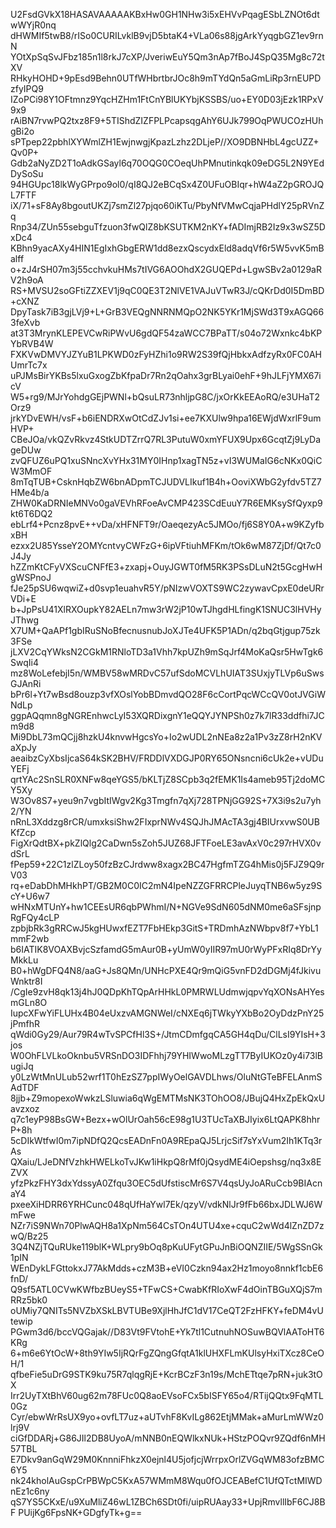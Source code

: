 U2FsdGVkX18HASAVAAAAAKBxHw0GH1NHw3i5xEHVvPqagESbLZNOt6dtwWYjR0nq
dHWMIf5twB8/rISo0CURILvklB9vjD5btaK4+VLa06s88jgArkYyqgbGZ1ev9rnN
YOtXpSqSvJFbz185n1l8rkJ7cXP/JveriwEuY5Qm3nAp7fBoJ4SpQ35Mg8c72tXV
RHkyHOHD+9pEsd9Behn0UTfWHbrtbrJOc8h9mTYdQn5aGmLiRp3rnEUPDzfyIPQ9
IZoPCi98Y1OFtmnz9YqcHZHm1FtCnYBlUKYbjKSSBS/uo+EY0D03jEzk1RPxV9x9
rAiBN7rvwPQ2txz8F9+5TIShdZIZFPLPcapsqgAhY6UJk799OqPWUCOzHUhgBi2o
sPTpep22pbhlXYWmlZH1EwjnwgjKpazLzhz2DLjeP//XO9DBNHbL4gcUZZ+Qv0P+
Gdb2aNyZD2T1oAdkGSayl6q70OQG0COeqUhPMnutinkqk09eDG5L2N9YEdDySoSu
94HGUpc18lkWyGPrpo9ol0/qI8QJ2eBCqSx4Z0UFuOBIqr+hW4aZ2pGROJQL7FTF
iX/71+sF8Ay8bgoutUKZj7smZl27pjqo60iKTu/PbyNfVMwCqjaPHdlY25pRVnZq
Rnp34/ZUn55sebguTfzuon3fwQlZ8bKSUTKM2nKY+fADImjRB2Iz9x3wSZ5DxDc4
KBhn9yacAXy4HIN1EgIxhGbgERW1dd8ezxQscydxEld8adqVf6r5W5vvK5mBalff
o+zJ4rSH07m3j55cchvkuHMs7tIVG6AOOhdX2GUQEPd+LgwSBv2a0129aRV2h9oA
RS+MVSU2soGFtiZZXEV1j9qC0QE3T2NlVE1VAJuVTwR3J/cQKrDd0I5DmBD+cXNZ
DpyTask7iB3gjLVj9+L+GrB3VEQgNNRNMQpO2NK5YKr1MjSWd3T9xAGQ663feXvb
at3T3MrynKLEPEVCwRiPWvU6gdQF54zaWCC7BPaTT/s04o72Wxnkc4bKPYbRVB4W
FXKVwDMVYJZYuB1LPKWD0zFyHZhi1o9RW2S39fQjHbkxAdfzyRx0FC0AHUmrTc7x
uPJMsBirYKBs5lxuGxogZbKfpaDr7Rn2qOahx3grBLyai0ehF+9hJLFjYMX67icV
W5+rg9/MJrYohdgGEjPWNl+bQsuLR73nhljpG8C/jxOrKkEEAoRQ/e3UHaT2Orz9
jrkYDvEWH/vsF+b6iENDRXwOtCdZJv1si+ee7KXUlw9hpa16EWjdWxrlF9umHVP+
CBeJOa/vkQZvRkvz4StkUDTZrrQ7RL3PutuW0xmYFUX9Upx6GcqtZj9LyDageDUw
zvQFUZ6uPQ1xuSNncXvYHx31MY0IHnp1xagTN5z+vI3WUMaIG6cNKx0QiCW3MmOF
8mTqTUB+CsknHqbZW6bnADpmTCJUDVLIkuf1B4h+OoviXWbG2yfdv5TZ7HMe4b/a
ZHW0KaDRNIeMNVo0gaVEVhRFoeAvCMP423SCdEuuY7R6EMKsySfQyxp9kt6T6DQ2
ebLrf4+Pcnz8pvE++vDa/xHFNFT9r/OaeqezyAc5JMOo/fj6S8Y0A+w9KZyfbxBH
ezxx2U85YsseY2OMYcntvyCWFzG+6ipVFtiuhMFKm/tOk6wM87ZjDf/Qt7c0J4Jy
hZZmKtCFyVXScuCNFfE3+zxapj+OuyJGWT0fM5RK3PSsDLuN2t5GcgHwHgWSPnoJ
fJe25pSU6wqwiZ+d0svp1euahvR5Y/pNIzwVOXTS9WC2zywavCpxE0deURrVDi+E
b+JpPsU41XlRXOupkY82AELn7mw3rW2jP10wTJhgdHLfingK1SNUC3lHVHyJThwg
X7UM+QaAPf1gbIRuSNoBfecnusnubJoXJTe4UFK5P1ADn/q2bqGtjgup75zk3FSe
jLXV2CqYWksN2CGkM1RNloTD3a1Vhh7kpUZh9mSqJrf4MoKaQsr5HwTgk6SwqIi4
mz8WoLefebjI5n/WMBV58wMRDvC57ufSdoMCVLhUIAT3SUxjyTLVp6uSwsGJAnRi
bPr6l+Yt7wBsd8ouzp3vfXOslYobBDmvdQO28F6cCortPqcWCcQV0otJVGiWNdLp
ggpAQqmn8gNGREnhwcLyI53XQRDixgnY1eQQYJYNPSh0z7k7lR33ddfhi7JCm9d8
Mi9DbL73mQCjj8hzkU4knvwHgcsYo+Io2wUDL2nNEa8z2a1Pv3zZ8rH2nKVaXpJy
aeaibzCyXbsIjcaS64kSK2BHV/FRDDlVXDGJP0RY65ONsncni6cUk2e+vUDuYEFj
qrtYAc2SnSLR0XNFw8qeYGS5/bKLTjZ8SCpb3q2fEMK1Is4ameb95Tj2doMCY5Xy
W3Ov8S7+yeu9n7vgbItIWgv2Kg3Tmgfn7qXj728TPNjGG92S+7X3i9s2u7yh2/YN
nRnL3Xddzg8rCR/umxksiShw2FIxprNWv4SQJhJMAcTA3gj4BIUrxvwS0UBKfZcp
FigXrQdtBX+pkZlQlg2CaDwn5sZoh5JUZ68JFTFoeLE3avAxV0c297rHVX0vdSrL
fPep59+22C1zlZLoy50fzBzCJrdww8xagx2BC47HgfmTZG4hMis0j5FJZ9Q9rV03
rq+eDabDhMHkhPT/GB2M0C0IC2mN4IpeNZZGFRRCPleJuyqTNB6w5yz9ScY+U6w7
wHNxMTUnY+hw1CEEsUR6qbPWhmI/N+NGVe9SdN605dNM0me6aSFsjnpRgFQy4cLP
zpbjbRk3gRRCwJ5kgHUwxfEZT7FbHEkp3GitS+TRDmhAzNWbpv8f7+YbL1mmF2wb
b6IATIK8VOAXBvjcSzfamdG5mAur0B+yUmW0yIIR97mU0rWyPFxRIq8DrYyMkkLu
B0+hWgDFQ4N8/aaG+Js8QMn/UNHcPXE4Qr9mQiG5vnFD2dDGMj4fJkivuWnktr8I
/CgIe9zvH8qk13j4hJ0QDpKhTQpArHHkL0PMRWLUdmwjqpvYqXONsAHYesmGLn8O
IupcXFwYiFLUHx4B04eUxzvAMGNWeI/cNXEq6jTWkyYXbBo2OyDdzPnY25jPmfhR
qWdi0Gy29/Aur79R4wTvSPCfHl3S+/JtmCDmfgqCA5GH4qDu/ClLsI9YIsH+3jos
W0OhFLVLkoOknbu5VRSnDO3IDFhhj79YHIWwoMLzgTT7ByIUKOz0y4i73lBugiJq
y0LzWtMnULub52wrf1T0hEzSZ7ppIWyOelGAVDLhws/OluNtGTeBFELAnmSAdTDF
8jjb+Z9mopexoWwkzLSluwia6qWgEMTMsNK3TOhOO8/JBujQ4HxZpEkQxUavzxoz
q7c1eyP98BsGW+Bezx+wOlUrOah56cE98g1U3TUcTaXBJIyix6LtQAPK8hhrP+8h
5cDIkWtfwI0m7ipNDfQ2QcsEADnFn0A9REpaQJ5LrjcSif7sYxVum2Ih1KTq3rAs
QXaiu/LJeDNfVzhkHWELkoTvJKw1iHkpQ8rMf0jQsydME4iOepshsg/nq3x8EZVX
yfzPkzFHY3dxYdssyA0Zfqu3OEC5dUfstiscMr6S7V4qsUyJoARuCcb9BIAcnaY4
pxeeXiHDRR6YRHCunc048qUfHaYwl7Ek/qzyV/vdkNlJr9fFb66bxJDLWJ6WmFwe
NZr7iS9NWn70PlwAQH8a1XpNm564CsTOn4UTU4xe+cquC2wWd4lZnZD7zwQ/Bz25
3Q4NZjTQuRUke119blK+WLpry9bOq8pKuUFytGPuJnBiOQNZIIE/5WgSSnGk1pIN
WEnDykLFGttokxJ77AkMdds+czM3B+eVI0Czkn94ax2Hz1moyo8nnkf1cbE6fnD/
Q9sf5ATL0CVwKWfbzBUeyS5+TFwCS+CwabKfRIoXwF4dOinTBGuXQjS7mRRz5bk0
oUMiy7QNITs5NVZbXSkLBVTUBe9XjlHhJfC1dV17CeQT2FzHFKY+feDM4vUtewip
PGwm3d6/bccVQGajak//D83Vt9FVtohE+Yk7tl1CutnuhNOSuwBQVlAAToHT6KRg
6+m6e6YtOcW+8th9YIw5IjRQrFgZQngGfqtA1klUHXFLmKUlsyHxiTXcz8CeOH/1
qfbeFie5uDrG9STK9ku75R7qlqgRjE+KcrBCzF3n19s/MchETtqe7pRN+juk3tOX
Irr2UyTXtBhV60ug62m78FUc0Q8aoEVsoFCx5bISFY65o4/RTijQQtx9FqMTL0Gz
Cyr/ebwWrRsUX9yo+ovfLT7uz+aUTvhF8KvILg862EtjMMak+aMurLmWWz0lrj9V
ciGfDDARj+G86JIl2DB8UyoA/mNNB0nEQWlkxNUk+HStzPOQvr9ZQdf6nMH57TBL
E7Dkv9anGqW29M0KnnniFhkzX0ejnl4U5jofjcjWrrpxOrlZVGqWM83ofzBMC6Y5
nk24kholAuGspCrPBWpC5KxA57WMmM8Wqu0fOJCEABefC1UfQTctMIWDnEz1c6ny
qS7YS5CKxE/u9XuMliZ46wL1ZBCh6SDt0fi/uipRUAay33+UpjRmvllIbF6CJ8BF
PUijKg6FpsNK+GDgfyTk+g==
